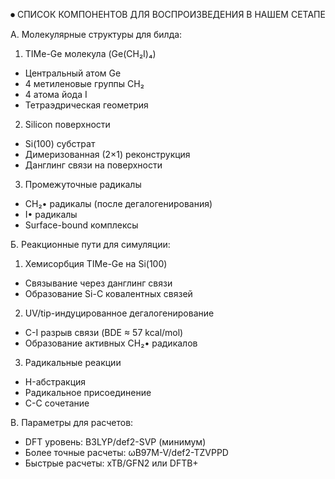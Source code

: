 ⏺ СПИСОК КОМПОНЕНТОВ ДЛЯ ВОСПРОИЗВЕДЕНИЯ В НАШЕМ СЕТАПЕ

  А. Молекулярные структуры для билда:

  1. TIMe-Ge молекула (Ge(CH₂I)₄)
  - Центральный атом Ge
  - 4 метиленовые группы CH₂
  - 4 атома йода I
  - Тетраэдрическая геометрия

  2. Silicon поверхности
  - Si(100) субстрат
  - Димеризованная (2×1) реконструкция
  - Данглинг связи на поверхности

  3. Промежуточные радикалы
  - CH₂• радикалы (после дегалогенирования)
  - I• радикалы
  - Surface-bound комплексы

  Б. Реакционные пути для симуляции:

  1. Хемисорбция TIMe-Ge на Si(100)
  - Связывание через данглинг связи
  - Образование Si-C ковалентных связей

  2. UV/tip-индуцированное дегалогенирование
  - C-I разрыв связи (BDE ≈ 57 kcal/mol)
  - Образование активных CH₂• радикалов

  3. Радикальные реакции
  - H-абстракция
  - Радикальное присоединение
  - C-C сочетание

  В. Параметры для расчетов:

  - DFT уровень: B3LYP/def2-SVP (минимум)
  - Более точные расчеты: ωB97M-V/def2-TZVPPD
  - Быстрые расчеты: xTB/GFN2 или DFTB+